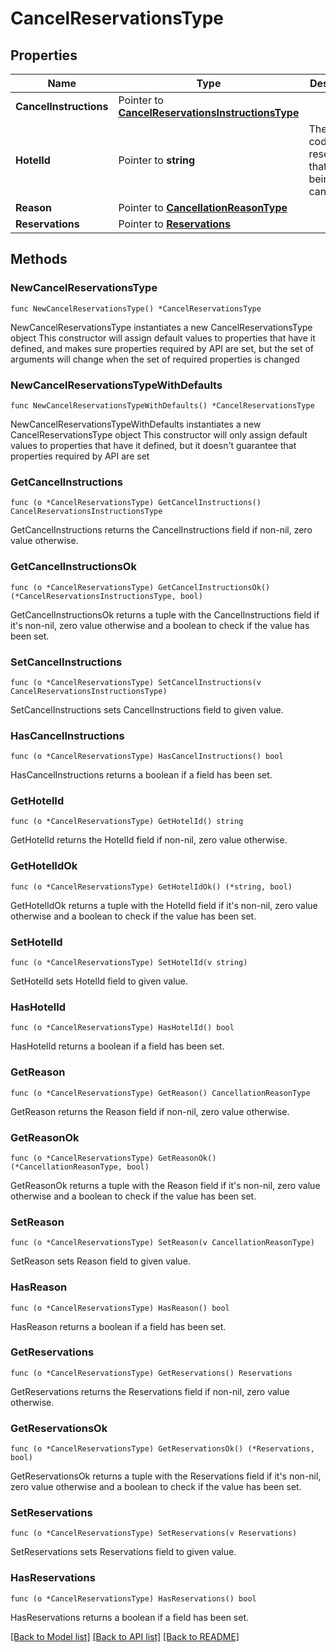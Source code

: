 # CancelReservationsType

## Properties

Name | Type | Description | Notes
------------ | ------------- | ------------- | -------------
**CancelInstructions** | Pointer to [**CancelReservationsInstructionsType**](CancelReservationsInstructionsType.md) |  | [optional] 
**HotelId** | Pointer to **string** | The hotel code for the reservations that are being cancelled. | [optional] 
**Reason** | Pointer to [**CancellationReasonType**](CancellationReasonType.md) |  | [optional] 
**Reservations** | Pointer to [**Reservations**](Reservations.md) |  | [optional] 

## Methods

### NewCancelReservationsType

`func NewCancelReservationsType() *CancelReservationsType`

NewCancelReservationsType instantiates a new CancelReservationsType object
This constructor will assign default values to properties that have it defined,
and makes sure properties required by API are set, but the set of arguments
will change when the set of required properties is changed

### NewCancelReservationsTypeWithDefaults

`func NewCancelReservationsTypeWithDefaults() *CancelReservationsType`

NewCancelReservationsTypeWithDefaults instantiates a new CancelReservationsType object
This constructor will only assign default values to properties that have it defined,
but it doesn't guarantee that properties required by API are set

### GetCancelInstructions

`func (o *CancelReservationsType) GetCancelInstructions() CancelReservationsInstructionsType`

GetCancelInstructions returns the CancelInstructions field if non-nil, zero value otherwise.

### GetCancelInstructionsOk

`func (o *CancelReservationsType) GetCancelInstructionsOk() (*CancelReservationsInstructionsType, bool)`

GetCancelInstructionsOk returns a tuple with the CancelInstructions field if it's non-nil, zero value otherwise
and a boolean to check if the value has been set.

### SetCancelInstructions

`func (o *CancelReservationsType) SetCancelInstructions(v CancelReservationsInstructionsType)`

SetCancelInstructions sets CancelInstructions field to given value.

### HasCancelInstructions

`func (o *CancelReservationsType) HasCancelInstructions() bool`

HasCancelInstructions returns a boolean if a field has been set.

### GetHotelId

`func (o *CancelReservationsType) GetHotelId() string`

GetHotelId returns the HotelId field if non-nil, zero value otherwise.

### GetHotelIdOk

`func (o *CancelReservationsType) GetHotelIdOk() (*string, bool)`

GetHotelIdOk returns a tuple with the HotelId field if it's non-nil, zero value otherwise
and a boolean to check if the value has been set.

### SetHotelId

`func (o *CancelReservationsType) SetHotelId(v string)`

SetHotelId sets HotelId field to given value.

### HasHotelId

`func (o *CancelReservationsType) HasHotelId() bool`

HasHotelId returns a boolean if a field has been set.

### GetReason

`func (o *CancelReservationsType) GetReason() CancellationReasonType`

GetReason returns the Reason field if non-nil, zero value otherwise.

### GetReasonOk

`func (o *CancelReservationsType) GetReasonOk() (*CancellationReasonType, bool)`

GetReasonOk returns a tuple with the Reason field if it's non-nil, zero value otherwise
and a boolean to check if the value has been set.

### SetReason

`func (o *CancelReservationsType) SetReason(v CancellationReasonType)`

SetReason sets Reason field to given value.

### HasReason

`func (o *CancelReservationsType) HasReason() bool`

HasReason returns a boolean if a field has been set.

### GetReservations

`func (o *CancelReservationsType) GetReservations() Reservations`

GetReservations returns the Reservations field if non-nil, zero value otherwise.

### GetReservationsOk

`func (o *CancelReservationsType) GetReservationsOk() (*Reservations, bool)`

GetReservationsOk returns a tuple with the Reservations field if it's non-nil, zero value otherwise
and a boolean to check if the value has been set.

### SetReservations

`func (o *CancelReservationsType) SetReservations(v Reservations)`

SetReservations sets Reservations field to given value.

### HasReservations

`func (o *CancelReservationsType) HasReservations() bool`

HasReservations returns a boolean if a field has been set.


[[Back to Model list]](../README.md#documentation-for-models) [[Back to API list]](../README.md#documentation-for-api-endpoints) [[Back to README]](../README.md)


